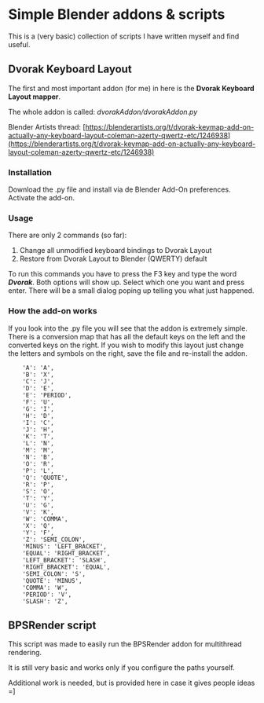 # Simple Blender addons & scripts

This is a (very basic) collection of scripts I have written myself and find useful.

## Dvorak Keyboard Layout

The first and most important addon (for me) in here is the **Dvorak Keyboard Layout mapper**.

The whole addon is called: _dvorakAddon/dvorakAddon.py_

Blender Artists thread: [https://blenderartists.org/t/dvorak-keymap-add-on-actually-any-keyboard-layout-coleman-azerty-qwertz-etc/1246938](https://blenderartists.org/t/dvorak-keymap-add-on-actually-any-keyboard-layout-coleman-azerty-qwertz-etc/1246938)

### Installation

Download the .py file and install via de Blender Add-On preferences. Activate the add-on.

### Usage

There are only 2 commands (so far):

1. Change all unmodified keyboard bindings to Dvorak Layout
2. Restore from Dvorak Layout to Blender (QWERTY) default

To run this commands you have to press the F3 key and type the word **_Dvorak_**. Both options will show up. Select which one you want and press enter. There will be a small dialog poping up telling you what just happened.

### How the add-on works

If you look into the .py file you will see that the addon is extremely simple. There is a conversion map that has all the default keys on the left and the converted keys on the right. If you wish to modify this layout just change the letters and symbols on the right, save the file and re-install the addon.

```
    'A': 'A',
    'B': 'X',
    'C': 'J',
    'D': 'E',
    'E': 'PERIOD',
    'F': 'U',
    'G': 'I',
    'H': 'D',
    'I': 'C',
    'J': 'H',
    'K': 'T',
    'L': 'N',
    'M': 'M',
    'N': 'B',
    'O': 'R',
    'P': 'L',
    'Q': 'QUOTE',
    'R': 'P',
    'S': 'O',
    'T': 'Y',
    'U': 'G',
    'V': 'K',
    'W': 'COMMA',
    'X': 'Q',
    'Y': 'F',
    'Z': 'SEMI_COLON',
    'MINUS': 'LEFT_BRACKET',
    'EQUAL': 'RIGHT_BRACKET',
    'LEFT_BRACKET': 'SLASH',
    'RIGHT_BRACKET': 'EQUAL',
    'SEMI_COLON': 'S',
    'QUOTE': 'MINUS',
    'COMMA': 'W',
    'PERIOD': 'V',
    'SLASH': 'Z',
```

## BPSRender script

This script was made to easily run the BPSRender addon for multithread rendering.

It is still very basic and works only if you configure the paths yourself.

Additional work is needed, but is provided here in case it gives people ideas =]


